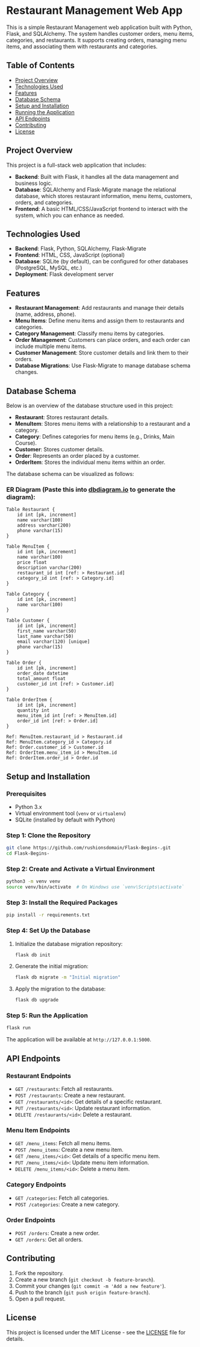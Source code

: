 **Restaurant Management Web App**
=================================

This is a simple Restaurant Management web application built with Python, Flask, and SQLAlchemy. The system handles customer orders, menu items, categories, and restaurants. It supports creating orders, managing menu items, and associating them with restaurants and categories.

**Table of Contents**
---------------------

*   [Project Overview](#project-overview)
*   [Technologies Used](#technologies-used)
*   [Features](#features)
*   [Database Schema](#database-schema)
*   [Setup and Installation](#setup-and-installation)
*   [Running the Application](#running-the-application)
*   [API Endpoints](#api-endpoints)
*   [Contributing](#contributing)
*   [License](#license)

**Project Overview**
--------------------

This project is a full-stack web application that includes:

*   **Backend**: Built with Flask, it handles all the data management and business logic.
*   **Database**: SQLAlchemy and Flask-Migrate manage the relational database, which stores restaurant information, menu items, customers, orders, and categories.
*   **Frontend**: A basic HTML/CSS/JavaScript frontend to interact with the system, which you can enhance as needed.

**Technologies Used**
---------------------

*   **Backend**: Flask, Python, SQLAlchemy, Flask-Migrate
*   **Frontend**: HTML, CSS, JavaScript (optional)
*   **Database**: SQLite (by default), can be configured for other databases (PostgreSQL, MySQL, etc.)
*   **Deployment**: Flask development server

**Features**
------------

*   **Restaurant Management**: Add restaurants and manage their details (name, address, phone).
*   **Menu Items**: Define menu items and assign them to restaurants and categories.
*   **Category Management**: Classify menu items by categories.
*   **Order Management**: Customers can place orders, and each order can include multiple menu items.
*   **Customer Management**: Store customer details and link them to their orders.
*   **Database Migrations**: Use Flask-Migrate to manage database schema changes.

**Database Schema**
-------------------

Below is an overview of the database structure used in this project:

*   **Restaurant**: Stores restaurant details.
*   **MenuItem**: Stores menu items with a relationship to a restaurant and a category.
*   **Category**: Defines categories for menu items (e.g., Drinks, Main Course).
*   **Customer**: Stores customer details.
*   **Order**: Represents an order placed by a customer.
*   **OrderItem**: Stores the individual menu items within an order.

The database schema can be visualized as follows:

### **ER Diagram** (Paste this into [dbdiagram.io](https://dbdiagram.io) to generate the diagram):

```plaintext
Table Restaurant {
    id int [pk, increment]
    name varchar(100)
    address varchar(200)
    phone varchar(15)
}

Table MenuItem {
    id int [pk, increment]
    name varchar(100)
    price float
    description varchar(200)
    restaurant_id int [ref: > Restaurant.id]
    category_id int [ref: > Category.id]
}

Table Category {
    id int [pk, increment]
    name varchar(100)
}

Table Customer {
    id int [pk, increment]
    first_name varchar(50)
    last_name varchar(50)
    email varchar(120) [unique]
    phone varchar(15)
}

Table Order {
    id int [pk, increment]
    order_date datetime
    total_amount float
    customer_id int [ref: > Customer.id]
}

Table OrderItem {
    id int [pk, increment]
    quantity int
    menu_item_id int [ref: > MenuItem.id]
    order_id int [ref: > Order.id]
}

Ref: MenuItem.restaurant_id > Restaurant.id
Ref: MenuItem.category_id > Category.id
Ref: Order.customer_id > Customer.id
Ref: OrderItem.menu_item_id > MenuItem.id
Ref: OrderItem.order_id > Order.id
```

**Setup and Installation**
--------------------------

### **Prerequisites**

*   Python 3.x
*   Virtual environment tool (`venv` or `virtualenv`)
*   SQLite (installed by default with Python)

### **Step 1: Clone the Repository**

```bash
git clone https://github.com/rushionsdomain/Flask-Begins-.git
cd Flask-Begins-
```

### **Step 2: Create and Activate a Virtual Environment**

```bash
python3 -m venv venv
source venv/bin/activate  # On Windows use `venv\Scripts\activate`
```

### **Step 3: Install the Required Packages**

```bash
pip install -r requirements.txt
```

### **Step 4: Set Up the Database**

1.  Initialize the database migration repository:
    
    ```bash
    flask db init
    ```
    
2.  Generate the initial migration:
    
    ```bash
    flask db migrate -m "Initial migration"
    ```
    
3.  Apply the migration to the database:
    
    ```bash
    flask db upgrade
    ```
    

### **Step 5: Run the Application**

```bash
flask run
```

The application will be available at `http://127.0.0.1:5000`.

**API Endpoints**
-----------------

### **Restaurant Endpoints**

*   `GET /restaurants`: Fetch all restaurants.
*   `POST /restaurants`: Create a new restaurant.
*   `GET /restaurants/<id>`: Get details of a specific restaurant.
*   `PUT /restaurants/<id>`: Update restaurant information.
*   `DELETE /restaurants/<id>`: Delete a restaurant.

### **Menu Item Endpoints**

*   `GET /menu_items`: Fetch all menu items.
*   `POST /menu_items`: Create a new menu item.
*   `GET /menu_items/<id>`: Get details of a specific menu item.
*   `PUT /menu_items/<id>`: Update menu item information.
*   `DELETE /menu_items/<id>`: Delete a menu item.

### **Category Endpoints**

*   `GET /categories`: Fetch all categories.
*   `POST /categories`: Create a new category.

### **Order Endpoints**

*   `POST /orders`: Create a new order.
*   `GET /orders`: Get all orders.

**Contributing**
----------------

1.  Fork the repository.
2.  Create a new branch (`git checkout -b feature-branch`).
3.  Commit your changes (`git commit -m 'Add a new feature'`).
4.  Push to the branch (`git push origin feature-branch`).
5.  Open a pull request.

**License**
-----------

This project is licensed under the MIT License - see the [LICENSE](LICENSE) file for details.

